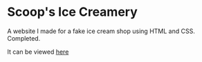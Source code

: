# Scoop's Ice Creamery
A website I made for a fake ice cream shop using HTML and CSS. Completed.

It can be viewed [here](https://htmlpreview.github.io/?https://github.com/apayne28/Coding-Projects/blob/AP_ScoopsIceCreamery/index.html)
